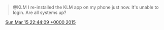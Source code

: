 > @KLM I re\-installed the KLM app on my phone just now\. It's unable to login\. Are all systems up?

<img src="../../media/tweet.ico" width="12" /> [Sun Mar 15 22:44:09 +0000 2015](https://twitter.com/DromerDenker/status/577238885496958976)